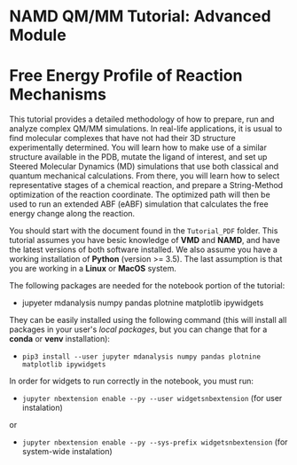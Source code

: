 # NAMD QM/MM Tutorial: Advanced Module
# Free Energy Profile of Reaction Mechanisms

This tutorial provides a detailed methodology of how to prepare, run and analyze
complex QM/MM simulations. In real-life applications, it is usual to find
molecular complexes that have not had their 3D structure experimentally determined.
You will learn how to make use of a similar structure available in
the PDB, mutate the ligand of interest, and set up Steered Molecular Dynamics
(MD) simulations that use both classical and quantum mechanical calculations.
From there, you will learn how to select representative stages of a chemical reaction,
and prepare a String-Method optimization of the reaction coordinate. The
optimized path will then be used to run an extended ABF (eABF) simulation
that calculates the free energy change along the reaction.

You should start with the document found in the `Tutorial_PDF` folder. This tutorial assumes you have besic knowledge of **VMD** and **NAMD**, and have the latest versions of both software installed. We also assume you have a working installation of **Python** (version >= 3.5). The last assumption is that you are working in a **Linux** or **MacOS** system.

The following packages are needed for the notebook portion of the tutorial:

- jupyeter mdanalysis numpy pandas plotnine matplotlib ipywidgets

They can be easily installed using the following command (this will install all packages in your user's *local packages*, but you can change that for a **conda** or **venv** installation):

- `pip3 install --user jupyter mdanalysis numpy pandas plotnine matplotlib ipywidgets`

In order for widgets to run correctly in the notebook, you must run:

- `jupyter nbextension enable --py --user widgetsnbextension`  (for user instalation)

or 
 
- `jupyter nbextension enable --py --sys-prefix widgetsnbextension`  (for system-wide instalation)

